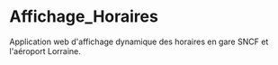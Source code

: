 # Affichage_Horaires
Application web d'affichage dynamique des horaires en gare SNCF et l'aéroport Lorraine.

